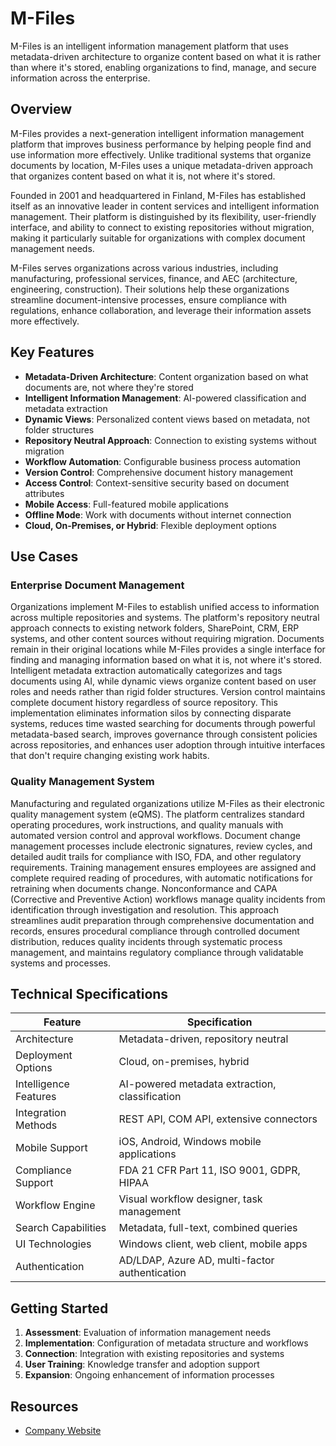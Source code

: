 # M-Files

M-Files is an intelligent information management platform that uses metadata-driven architecture to organize content based on what it is rather than where it's stored, enabling organizations to find, manage, and secure information across the enterprise.

## Overview

M-Files provides a next-generation intelligent information management platform that improves business performance by helping people find and use information more effectively. Unlike traditional systems that organize documents by location, M-Files uses a unique metadata-driven approach that organizes content based on what it is, not where it's stored.

Founded in 2001 and headquartered in Finland, M-Files has established itself as an innovative leader in content services and intelligent information management. Their platform is distinguished by its flexibility, user-friendly interface, and ability to connect to existing repositories without migration, making it particularly suitable for organizations with complex document management needs.

M-Files serves organizations across various industries, including manufacturing, professional services, finance, and AEC (architecture, engineering, construction). Their solutions help these organizations streamline document-intensive processes, ensure compliance with regulations, enhance collaboration, and leverage their information assets more effectively.

## Key Features

- **Metadata-Driven Architecture**: Content organization based on what documents are, not where they're stored
- **Intelligent Information Management**: AI-powered classification and metadata extraction
- **Dynamic Views**: Personalized content views based on metadata, not folder structures
- **Repository Neutral Approach**: Connection to existing systems without migration
- **Workflow Automation**: Configurable business process automation
- **Version Control**: Comprehensive document history management
- **Access Control**: Context-sensitive security based on document attributes
- **Mobile Access**: Full-featured mobile applications
- **Offline Mode**: Work with documents without internet connection
- **Cloud, On-Premises, or Hybrid**: Flexible deployment options

## Use Cases

### Enterprise Document Management

Organizations implement M-Files to establish unified access to information across multiple repositories and systems. The platform's repository neutral approach connects to existing network folders, SharePoint, CRM, ERP systems, and other content sources without requiring migration. Documents remain in their original locations while M-Files provides a single interface for finding and managing information based on what it is, not where it's stored. Intelligent metadata extraction automatically categorizes and tags documents using AI, while dynamic views organize content based on user roles and needs rather than rigid folder structures. Version control maintains complete document history regardless of source repository. This implementation eliminates information silos by connecting disparate systems, reduces time wasted searching for documents through powerful metadata-based search, improves governance through consistent policies across repositories, and enhances user adoption through intuitive interfaces that don't require changing existing work habits.

### Quality Management System

Manufacturing and regulated organizations utilize M-Files as their electronic quality management system (eQMS). The platform centralizes standard operating procedures, work instructions, and quality manuals with automated version control and approval workflows. Document change management processes include electronic signatures, review cycles, and detailed audit trails for compliance with ISO, FDA, and other regulatory requirements. Training management ensures employees are assigned and complete required reading of procedures, with automatic notifications for retraining when documents change. Nonconformance and CAPA (Corrective and Preventive Action) workflows manage quality incidents from identification through investigation and resolution. This approach streamlines audit preparation through comprehensive documentation and records, ensures procedural compliance through controlled document distribution, reduces quality incidents through systematic process management, and maintains regulatory compliance through validatable systems and processes.

## Technical Specifications

| Feature | Specification |
|---------|---------------|
| Architecture | Metadata-driven, repository neutral |
| Deployment Options | Cloud, on-premises, hybrid |
| Intelligence Features | AI-powered metadata extraction, classification |
| Integration Methods | REST API, COM API, extensive connectors |
| Mobile Support | iOS, Android, Windows mobile applications |
| Compliance Support | FDA 21 CFR Part 11, ISO 9001, GDPR, HIPAA |
| Workflow Engine | Visual workflow designer, task management |
| Search Capabilities | Metadata, full-text, combined queries |
| UI Technologies | Windows client, web client, mobile apps |
| Authentication | AD/LDAP, Azure AD, multi-factor authentication |

## Getting Started

1. **Assessment**: Evaluation of information management needs
2. **Implementation**: Configuration of metadata structure and workflows
3. **Connection**: Integration with existing repositories and systems
4. **User Training**: Knowledge transfer and adoption support
5. **Expansion**: Ongoing enhancement of information processes

## Resources

- [Company Website](https://www.m-files.com/)
